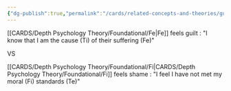 ```yaml
---
{"dg-publish":true,"permalink":"/cards/related-concepts-and-theories/guilt/","noteIcon":"1","created":"2022-12-31T19:09:04.832+01:00","updated":"2023-05-12T08:21:17.449+02:00"}
---
```



[[CARDS/Depth Psychology Theory/Foundational/Fe\|Fe]] feels guilt : "I know that I am the cause (Ti) of their suffering (Fe)"

VS 

[[CARDS/Depth Psychology Theory/Foundational/Fi\|CARDS/Depth Psychology Theory/Foundational/Fi]] feels shame : "I feel I have not met my moral (Fi) standards (Te)"